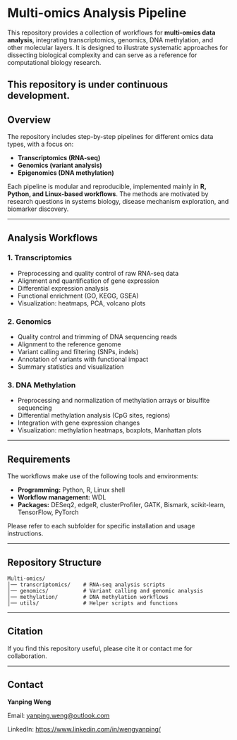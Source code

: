 # Multi-omics Analysis Pipeline

This repository provides a collection of workflows for **multi-omics data analysis**, integrating transcriptomics, genomics, DNA methylation, and other molecular layers. It is designed to illustrate systematic approaches for dissecting biological complexity and can serve as a reference for computational biology research.

**This repository is under continuous development.**
---

## Overview

The repository includes step-by-step pipelines for different omics data types, with a focus on:

* **Transcriptomics (RNA-seq)**
* **Genomics (variant analysis)**
* **Epigenomics (DNA methylation)**

Each pipeline is modular and reproducible, implemented mainly in **R, Python, and Linux-based workflows**. The methods are motivated by research questions in systems biology, disease mechanism exploration, and biomarker discovery.

---

## Analysis Workflows

### 1. Transcriptomics

* Preprocessing and quality control of raw RNA-seq data
* Alignment and quantification of gene expression
* Differential expression analysis
* Functional enrichment (GO, KEGG, GSEA)
* Visualization: heatmaps, PCA, volcano plots

### 2. Genomics

* Quality control and trimming of DNA sequencing reads
* Alignment to the reference genome
* Variant calling and filtering (SNPs, indels)
* Annotation of variants with functional impact
* Summary statistics and visualization

### 3. DNA Methylation

* Preprocessing and normalization of methylation arrays or bisulfite sequencing
* Differential methylation analysis (CpG sites, regions)
* Integration with gene expression changes
* Visualization: methylation heatmaps, boxplots, Manhattan plots

---

## Requirements

The workflows make use of the following tools and environments:

* **Programming:** Python, R, Linux shell
* **Workflow management:** WDL
* **Packages:** DESeq2, edgeR, clusterProfiler, GATK, Bismark, scikit-learn, TensorFlow, PyTorch

Please refer to each subfolder for specific installation and usage instructions.

---

## Repository Structure

```
Multi-omics/
│── transcriptomics/    # RNA-seq analysis scripts
│── genomics/           # Variant calling and genomic analysis
│── methylation/        # DNA methylation workflows
│── utils/              # Helper scripts and functions
```

---

## Citation

If you find this repository useful, please cite it or contact me for collaboration.

---

## Contact

**Yanping Weng**

Email: yanping.weng@outlook.com

LinkedIn: https://www.linkedin.com/in/wengyanping/




